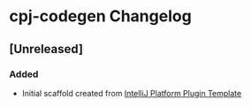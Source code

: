 <!-- Keep a Changelog guide -> https://keepachangelog.com -->

# cpj-codegen Changelog

## [Unreleased]
### Added
- Initial scaffold created from [IntelliJ Platform Plugin Template](https://github.com/JetBrains/intellij-platform-plugin-template)
